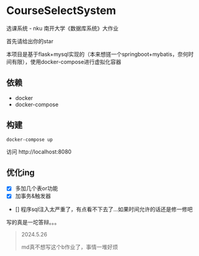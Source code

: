 # CourseSelectSystem
选课系统 - nku 南开大学《数据库系统》大作业

首先请给出你的star

本项目是基于flask+mysql实现的（本来想搓一个springboot+mybatis，奈何时间有限），使用docker-compose进行虚拟化容器

## 依赖

- docker
- docker-compose

## 构建

```shell
docker-compose up
```

访问 http://localhost:8080 

## 优化ing

- [x] 多加几个表or功能
- [x] 加事务&触发器
- [] 程序sql注入太严重了，有点看不下去了...如果时间允许的话还是修一修吧

写的真是一坨答辩。。。

> 2024.5.26
>
> md真不想写这个b作业了，事情一堆好烦
